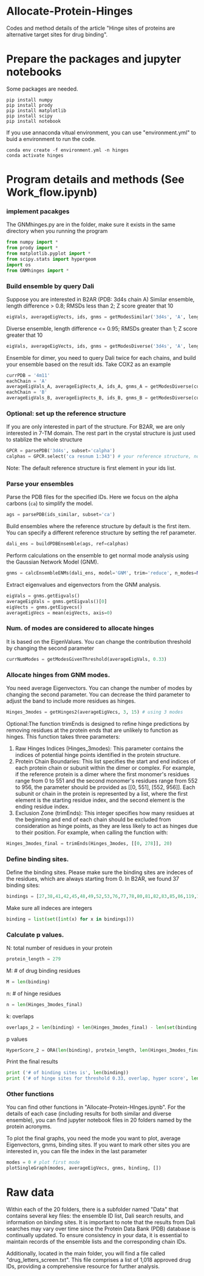 # Allocate-Protein-Hinges
Codes and method details of the article "Hinge sites of proteins are alternative target sites for drug binding".

#  Prepare the packages and jupyter notebooks

Some packages are needed. 

```terminal
pip install numpy
pip install prody
pip install matplotlib
pip install scipy
pip install notebook
```
If you use annaconda vitual environment, you can use "environment.yml" to buid a environment to run the code.
```terminal
conda env create -f environment.yml -n hinges
conda activate hinges
```

# Program details and methods (See Work_flow.ipynb)
### implement pacakges
The GNMhinges.py are in the folder, make sure it exists in the same directory when you running the program
```python
from numpy import *
from prody import *
from matplotlib.pyplot import *
from scipy.stats import hypergeom
import os
from GNMhinges import *
```

### Build ensemble by query Dali
Suppose you are interested in B2AR (PDB: 3d4s chain A)
Similar ensemble, length difference > 0.8; RMSDs less than 2; Z score greater that 10
```python
eigVals, averageEigVects, ids, gnms = getModesSimilar('3d4s', 'A', length=0.8, rmsd=2, Z=10)
```
Diverse ensemble, length difference <= 0.95; RMSDs greater than 1; Z score greater that 10
```python
eigVals, averageEigVects, ids, gnms = getModesDiverse('3d4s', 'A', length=0.95, rmsd=1, Z=10)
```
Ensemble for dimer, you need to query Dali twice for each chains, and build your ensemble based on the result ids. Take COX2 as an example
```python
currPDB = '4m11'
eachChain = 'A'
averageEigVals_A, averageEigVects_A, ids_A, gnms_A = getModesDiverse(currPDB, eachChain, length=0.95, rmsd=1, Z=10)
eachChain = 'B'
averageEigVals_B, averageEigVects_B, ids_B, gnms_B = getModesDiverse(currPDB, eachChain, length=0.95, rmsd=1, Z=10)
```
### Optional: set up the reference structure
If you are only interested in part of the structure. For B2AR, we are only interested in 7-TM domain. The rest part in the crystal structure is just used to stablize the whole structure
```python
GPCR = parsePDB('3d4s', subset='calpha') 
calphas = GPCR.select('ca resnum 1:343') # your reference structure, not whole protein but only 7-transmemebrane domain
```
Note: The default reference structure is first element in your ids list.

### Parse your ensembles
Parse the PDB files for the specified IDs. Here we focus on the alpha carbons (`ca`) to simplify the model.
```python
ags = parsePDB(ids_similar, subset='ca')
```
Build ensembles where the reference structure by default is the first item. You can specify a different reference structure by setting the ref parameter.
```python
dali_ens = buildPDBEnsemble(ags, ref=calphas)
```
Perform calculations on the ensemble to get normal mode analysis using the Gaussian Network Model (GNM).
```python
gnms = calcEnsembleENMs(dali_ens, model='GNM', trim='reduce', n_modes=None)
```
Extract eigenvalues and eigenvectors from the GNM analysis.
```python
eigVals = gnms.getEigvals()
averageEigVals = gnms.getEigvals()[0]
eigVects = gnms.getEigvecs()
averageEigVecs = mean(eigVects, axis=0)
```
### Num. of modes are considered to allocate hinges
It is based on the EigenValues. You can change the contribution threshold by changing the second parameter
```python
currNumModes = getModesGivenThreshold(averageEigVals, 0.33)
```

### Allocate hinges from GNM modes.
You need average Eigenvectors. You can change the number of modes by changing the second parameter. You can decrease the third parameter to adjust the band to include more residues as hinges.
```python
Hinges_3modes = getHinges2(averageEigVecs, 3, 15) # using 3 modes
```
Optional:The function trimEnds is designed to refine hinge predictions by removing residues at the protein ends that are unlikely to function as hinges. This function takes three parameters:
1. Raw Hinges Indices (Hinges_3modes): This parameter contains the indices of potential hinge points identified in the protein structure.
2. Protein Chain Boundaries: This list specifies the start and end indices of each protein chain or subunit within the dimer or complex. For example, if the reference protein is a dimer where the first monomer's residues range from 0 to 551 and the second monomer's residues range from 552 to 956, the parameter should be provided as [[0, 551], [552, 956]]. Each subunit or chain in the protein is represented by a list, where the first element is the starting residue index, and the second element is the ending residue index.
3. Exclusion Zone (trimEnds): This integer specifies how many residues at the beginning and end of each chain should be excluded from consideration as hinge points, as they are less likely to act as hinges due to their position.
For example, when calling the function with:
```python
Hinges_3modes_final = trimEnds(Hinges_3modes, [[0, 278]], 20)
```
### Define binding sites.
Define the binding sites. Please make sure the binding sites are indeces of the residues, which are always starting from 0. In B2AR, we found 37 binding sites:
```python
bindings = [27,38,41,42,45,48,49,52,53,76,77,78,80,81,82,83,85,86,119,122,123,126,134,161,163,167,168,171,172,175,222,225,226,229,244,248,252]
```
Make sure all indeces are integers
```python
binding = list(set([int(x) for x in bindings]))
```

### Calculate p values.
N: total number of residues in your protein <br>
```python
protein_length = 279
```
M: # of drug binding residues <br>
```python
M = len(binding)
```
n: # of hinge residues <br>
```python
n = len(Hinges_3modes_final)
```
k: overlaps 
```python
overlaps_2 = len(binding) + len(Hinges_3modes_final) - len(set(binding + Hinges_3modes_final))
```
p values
```python
HyperScore_2 = ORA(len(binding), protein_length, len(Hinges_3modes_final), overlaps_2) # p_value = ORA(M, N, n, k)
```
Print the final results
```python
print ('# of binding sites is', len(binding))
print ('# of hinge sites for threshold 0.33, overlap, hyper score', len(Hinges_3modes_final), overlaps_2, HyperScore_2)
```

### Other functions
You can find other functions in "Allocate-Protein-HInges.ipynb". For the details of each case (including results for both similar and diverse ensemble), you can find jupyter notebook files in 20 folders named by the protein acronyms.

To plot the final graphs, you need the mode you want to plot, average Eigenvectors, gnms, binding sites. If you want to mark other sites you are interested in, you can file the index in the last parameter
```python
modes = 0 # plot first mode
plotSingleGraph(modes, averageEigVecs, gnms, binding, [])
```

# Raw data
Within each of the 20 folders, there is a subfolder named "Data" that contains several key files: the ensemble ID list, Dali search results, and information on binding sites. It is important to note that the results from Dali searches may vary over time since the Protein Data Bank (PDB) database is continually updated. To ensure consistency in your data, it is essential to maintain records of the ensemble lists and the corresponding chain IDs.

Additionally, located in the main folder, you will find a file called "drug_letters_screen.txt". This file comprises a list of 1,018 approved drug IDs, providing a comprehensive resource for further analysis.

